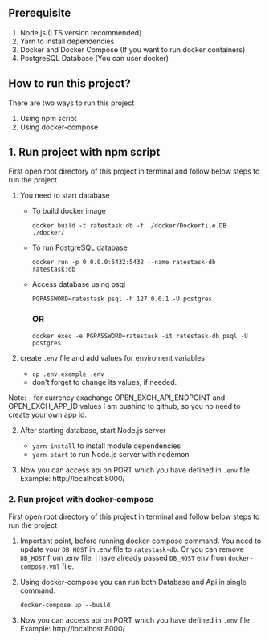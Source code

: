 ## Prerequisite

1. Node.js (LTS version recommended)
2. Yarn to install dependencies
3. Docker and Docker Compose (If you want to run docker containers)
4. PostgreSQL Database (You can user docker)

## How to run this project?

There are two ways to run this project

1. Using npm script
2. Using docker-compose

## 1. Run project with npm script

First open root directory of this project in terminal and follow below steps to run the project

1. You need to start database

   - To build docker image

     `docker build -t ratestask:db -f ./docker/Dockerfile.DB ./docker/`

   - To run PostgreSQL database

     `docker run -p 0.0.0.0:5432:5432 --name ratestask-db ratestask:db`

   - Access database using psql

     `PGPASSWORD=ratestask psql -h 127.0.0.1 -U postgres`

     ### OR

     `docker exec -e PGPASSWORD=ratestask -it ratestask-db psql -U postgres`

2. create `.env` file and add values for enviroment variables
   - `cp .env.example .env`
   - don't forget to change its values, if needed.

Note: - for currency exachange OPEN_EXCH_API_ENDPOINT and OPEN_EXCH_APP_ID values I am pushing to github, so you no need to create your own app id.

2. After starting database, start Node.js server

   - `yarn install` to install module dependencies
   - `yarn start` to run Node.js server with nodemon

3. Now you can access api on PORT which you have defined in `.env` file
   Example: http://localhost:8000/

### 2. Run project with docker-compose

First open root directory of this project in terminal and follow below steps to run the project

1. Important point, before running docker-compose command.
   You need to update your `DB_HOST` in .env file to `ratestask-db`. Or you can remove `DB_HOST` from .env file, I have already passed `DB_HOST` env from `docker-compose.yml` file.

2. Using docker-compose you can run both Database and Api in single command.

   `docker-compose up --build`

3. Now you can access api on PORT which you have defined in `.env` file
   Example: http://localhost:8000/
